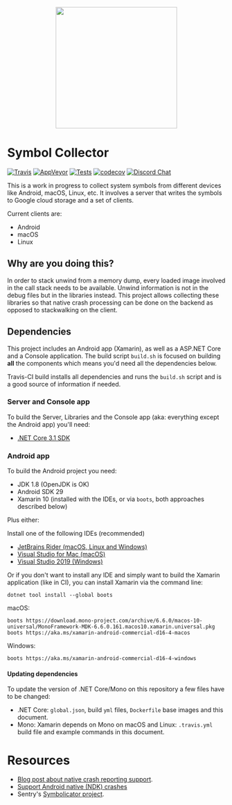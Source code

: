<p align="center">
  <a href="https://sentry.io" target="_blank" align="center">
    <img src="https://sentry-brand.storage.googleapis.com/sentry-logo-black.png" width="280">
  </a>
  <br />
</p>

# Symbol Collector
[![Travis](https://travis-ci.org/getsentry/sentry-dotnet.svg?branch=master)](https://travis-ci.org/getsentry/sentry-dotnet)
[![AppVeyor](https://ci.appveyor.com/api/projects/status/gldfulfd5kk2stst/branch/master?svg=true)](https://ci.appveyor.com/project/sentry/symbol-collector/branch/master)
[![Tests](https://img.shields.io/appveyor/tests/sentry/symbol-collector/master?compact_message)](https://ci.appveyor.com/project/sentry/symbol-collector/branch/master/tests)
[![codecov](https://codecov.io/gh/getsentry/symbol-collector/branch/master/graph/badge.svg)](https://codecov.io/gh/getsentry/symbol-collector)
[![Discord Chat](https://img.shields.io/discord/621778831602221064.svg)](https://discord.gg/Ww9hbqr)

This is a work in progress to collect system symbols from different devices like Android, macOS, Linux, etc.
It involves a server that writes the symbols to Google cloud storage and a set of clients.

Current clients are:

* Android
* macOS
* Linux

## Why are you doing this?

In order to stack unwind from a memory dump, every loaded image involved in the call stack needs to be available.
Unwind information is not in the debug files but in the libraries instead.
This project allows collecting these libraries so that native crash processing can be done on the backend as opposed to stackwalking on the client.

## Dependencies

This project includes an Android app (Xamarin), as well as a ASP.NET Core and a Console application.
The build script `build.sh` is focused on building **all** the components which means you'd need all the dependencies below.

Travis-CI build installs all dependencies and runs the `build.sh` script and is a good source of information if needed.

### Server and Console app
To build the Server, Libraries and the Console app (aka: everything except the Android app) you'll need:
* [.NET Core 3.1 SDK](https://dot.net)

### Android app
To build the Android project you need:
* JDK 1.8 (OpenJDK is OK)
* Android SDK 29
* Xamarin 10 (installed with the IDEs, or via `boots`, both approaches described below)

Plus either:

Install one of the following IDEs (recommended)
* [JetBrains Rider (macOS, Linux and Windows)](https://www.jetbrains.com/rider/)
* [Visual Studio for Mac (macOS)](https://docs.microsoft.com/en-us/xamarin/get-started/installation)
* [Visual Studio 2019 (Windows)](https://docs.microsoft.com/en-us/xamarin/get-started/installation)

Or if you don't want to install any IDE and simply want to build the Xamarin application (like in CI), you can install Xamarin via the command line:

`dotnet tool install --global boots`

macOS:

```
boots https://download.mono-project.com/archive/6.6.0/macos-10-universal/MonoFramework-MDK-6.6.0.161.macos10.xamarin.universal.pkg
boots https://aka.ms/xamarin-android-commercial-d16-4-macos
```

Windows:

```
boots https://aka.ms/xamarin-android-commercial-d16-4-windows
```

#### Updating dependencies

To update the version of .NET Core/Mono on this repository a few files have to be changed:

- .NET Core: `global.json`, build `yml` files, `Dockerfile` base images and this document.
- Mono: Xamarin depends on Mono on macOS and Linux: `.travis.yml` build file and example commands in this document.

# Resources

* [Blog post about native crash reporting support](https://blog.sentry.io/2019/09/26/fixing-native-apps-with-sentry).
* [Support Android native (NDK) crashes](https://blog.sentry.io/2019/11/25/adding-native-support-to-our-android-sdk/)
* Sentry's [Symbolicator project](https://github.com/getsentry/symbolicator).

